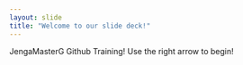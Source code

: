 ```yaml
---
layout: slide
title: "Welcome to our slide deck!"
---
```

JengaMasterG Github Training!
Use the right arrow to begin!
